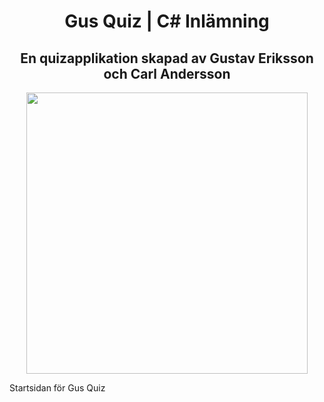 <h1 align="center">Gus Quiz | C# Inlämning</h1>
<h2 align="center">En quizapplikation skapad av Gustav Eriksson och Carl Andersson</h2>
<div align="center">
  <img src="https://i.gyazo.com/004083b46d9c8f271c35b5701f4205e4.png" width="450px"></img>
</div>
<p style="italic">Startsidan för Gus Quiz</p>
